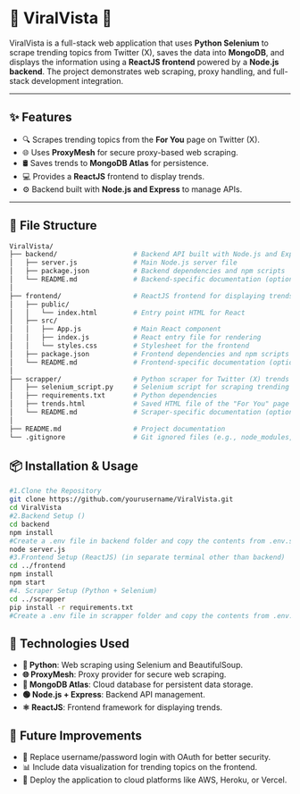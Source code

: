 # 🌟 ViralVista 🌟

ViralVista is a full-stack web application that uses **Python Selenium** to scrape trending topics from Twitter (X), saves the data into **MongoDB**, and displays the information using a **ReactJS frontend** powered by a **Node.js backend**. The project demonstrates web scraping, proxy handling, and full-stack development integration.

---

## ✨ Features

- 🔍 Scrapes trending topics from the **For You** page on Twitter (X).
- 🌐 Uses **ProxyMesh** for secure proxy-based web scraping.
- 🛢️ Saves trends to **MongoDB Atlas** for persistence.
- 💻 Provides a **ReactJS** frontend to display trends.
- ⚙️ Backend built with **Node.js and Express** to manage APIs.

---

## 📂 File Structure
```bash
ViralVista/
├── backend/                   # Backend API built with Node.js and Express
│   ├── server.js              # Main Node.js server file
│   ├── package.json           # Backend dependencies and npm scripts
│   └── README.md              # Backend-specific documentation (optional)
│
├── frontend/                  # ReactJS frontend for displaying trends
│   ├── public/
│   │   └── index.html         # Entry point HTML for React
│   ├── src/
│   │   ├── App.js             # Main React component
│   │   ├── index.js           # React entry file for rendering
│   │   └── styles.css         # Stylesheet for the frontend
│   ├── package.json           # Frontend dependencies and npm scripts
│   └── README.md              # Frontend-specific documentation (optional)
│
├── scrapper/                  # Python scraper for Twitter (X) trends
│   ├── selenium_script.py     # Selenium script for scraping trending topics
│   ├── requirements.txt       # Python dependencies
│   ├── trends.html            # Saved HTML file of the "For You" page (generated)
│   └── README.md              # Scraper-specific documentation (optional)
│
├── README.md                  # Project documentation
└── .gitignore                 # Git ignored files (e.g., node_modules, sensitive files)
```

## 📦 Installation & Usage

```bash
#1.Clone the Repository
git clone https://github.com/yourusername/ViralVista.git
cd ViralVista
#2.Backend Setup ()
cd backend
npm install
#Create a .env file in backend folder and copy the contents from .env.sample with your credentials in this file
node server.js
#3.Frontend Setup (ReactJS) (in separate terminal other than backend)
cd ../frontend
npm install
npm start
#4. Scraper Setup (Python + Selenium)
cd ../scrapper
pip install -r requirements.txt
#Create a .env file in scrapper folder and copy the contents from .env.sample with your credentials in this file

```

## 🧰 Technologies Used

- **🐍 Python**: Web scraping using Selenium and BeautifulSoup.
- **🌐 ProxyMesh**: Proxy provider for secure web scraping.
- **🍃 MongoDB Atlas**: Cloud database for persistent data storage.
- **🟢 Node.js + Express**: Backend API management.
- **⚛️ ReactJS**: Frontend framework for displaying trends.


## 🌟 Future Improvements

- 🔐 Replace username/password login with OAuth for better security.
- 📊 Include data visualization for trending topics on the frontend.
- 🚀 Deploy the application to cloud platforms like AWS, Heroku, or Vercel.
